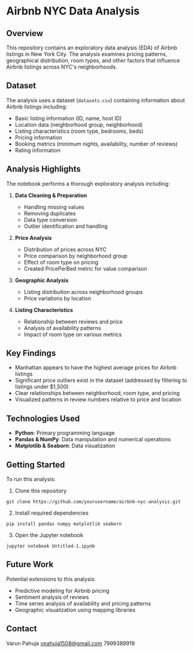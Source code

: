 # Airbnb NYC Data Analysis

## Overview
This repository contains an exploratory data analysis (EDA) of Airbnb listings in New York City. The analysis examines pricing patterns, geographical distribution, room types, and other factors that influence Airbnb listings across NYC's neighborhoods.

## Dataset
The analysis uses a dataset (`datasets.csv`) containing information about Airbnb listings including:
- Basic listing information (ID, name, host ID)
- Location data (neighborhood group, neighborhood)
- Listing characteristics (room type, bedrooms, beds)
- Pricing information
- Booking metrics (minimum nights, availability, number of reviews)
- Rating information

## Analysis Highlights
The notebook performs a thorough exploratory analysis including:

1. **Data Cleaning & Preparation**
   - Handling missing values
   - Removing duplicates
   - Data type conversion
   - Outlier identification and handling

2. **Price Analysis**
   - Distribution of prices across NYC
   - Price comparison by neighborhood group
   - Effect of room type on pricing
   - Created PricePerBed metric for value comparison

3. **Geographic Analysis**
   - Listing distribution across neighborhood groups
   - Price variations by location

4. **Listing Characteristics**
   - Relationship between reviews and price
   - Analysis of availability patterns
   - Impact of room type on various metrics

## Key Findings
- Manhattan appears to have the highest average prices for Airbnb listings
- Significant price outliers exist in the dataset (addressed by filtering to listings under $1,500)
- Clear relationships between neighborhood, room type, and pricing
- Visualized patterns in review numbers relative to price and location

## Technologies Used
- **Python**: Primary programming language
- **Pandas & NumPy**: Data manipulation and numerical operations
- **Matplotlib & Seaborn**: Data visualization

## Getting Started
To run this analysis:

1. Clone this repository
```
git clone https://github.com/yourusername/airbnb-nyc-analysis.git
```

2. Install required dependencies
```
pip install pandas numpy matplotlib seaborn
```

3. Open the Jupyter notebook
```
jupyter notebook Untitled-1.ipynb
```

## Future Work
Potential extensions to this analysis:
- Predictive modeling for Airbnb pricing
- Sentiment analysis of reviews
- Time series analysis of availability and pricing patterns
- Geographic visualization using mapping libraries


## Contact
Varun Pahuja 
vpahuja1508@gmail.com
7999389919
